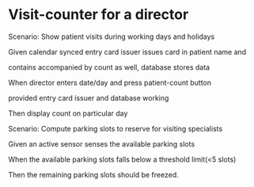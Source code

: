 # Visit-counter for a director

Scenario: Show patient visits during working days and holidays

Given calendar synced entry card issuer issues card in patient name and

contains accompanied by count as well, database stores data

When director enters date/day and press patient-count button

provided entry card issuer and database working

Then display count on particular day

Scenario: Compute parking slots to reserve for visiting specialists

Given an active sensor senses the available parking slots

When the available parking slots falls below a threshold limit(<5 slots)

Then the remaining parking slots should be freezed.
